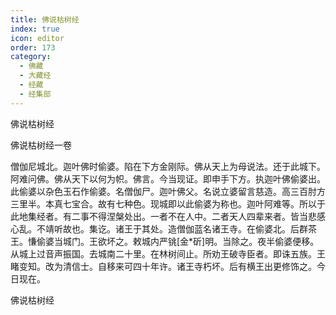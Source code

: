 ```yaml
---
title: 佛说枯树经
index: true
icon: editor
order: 173
category:
  - 佛藏
  - 大藏经
  - 经藏
  - 经集部
---
```


  佛说枯树经  

佛说枯树经一卷  

僧伽尼城北。迦叶佛时偷婆。陷在下方金刚际。佛从天上为母说法。还于此城下。阿难问佛。佛从天下以何为帜。佛言。今当现证。即申手下方。执迦叶佛偷婆出。此偷婆以杂色玉石作偷婆。名僧伽尸。迦叶佛父。名说立婆留言慈造。高三百肘方三里半。本真七宝合。故有七种色。现城即以此偷婆为称也。迦叶阿难等。所以于此地集经者。有二事不得涅槃处出。一者不在人中。二者天人四辈来者。皆当悲感心乱。不靖听故也。集讫。诸王于其处。造僧伽蓝名诸王寺。在偷婆北。后群茶王。慊偷婆当城门。王欲坏之。敕城内严铫[金*斫]明。当除之。夜半偷婆便移。从城上过音声振国。去城南二十里。在林树间止。所劝王破寺臣者。即诛五族。王睹变知。改为清信士。自移来可四十年许。诸王寺朽坏。后有横王出更修饰之。今日现在。  

佛说枯树经  
